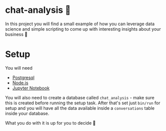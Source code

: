 # chat-analysis 🤖

In this project you will find a small example of how you can leverage data science and simple scripting
to come up with interesting insights about your business 🦄

# Setup

You will need

- [Postgresql](https://www.postgresql.org/)
- [Node.js](https://nodejs.org/en/)
- [Jupyter Notebook](http://jupyter.org/)

You will also need to create a database called `chat_analysis` - make sure this is created before running the setup task.
After that's set just `bin/run` for setup and you will have all the data available inside a `conversations` table inside your database.

What you do with it is up for you to decide 💂

